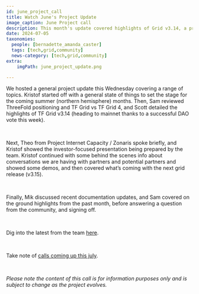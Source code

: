 ```yaml
---
id: june_project_call
title: Watch June's Project Update
image_caption: June Project call
description: This month's update covered highlights of Grid v3.14, a preview of v3.15, Internet Capacity updates, demos, and more.
date: 2024-07-05
taxonomies:
  people: [bernadette_amanda_caster]
  tags: [tech,grid,community]
  news-category: [tech,grid,community]
extra:
    imgPath: june_project_update.png

---
```


We hosted a general project update this Wednesday covering a range of topics. Kristof started off with a general state of things to set the stage for the coming summer (northern hemisphere) months. Then, Sam reviewed ThreeFold positioning and TF Grid vs TF Grid 4, and Scott detailed the highlights of TF Grid v3.14 (heading to mainnet thanks to a successful DAO vote this week).

<br>

Next, Theo from Project Internet Capacity / Zonaris spoke briefly, and Kristof showed the investor-focused presentation being prepared by the team. Kristof continued with some behind the scenes info about conversations we are having with partners and potential partners and showed some demos, and then covered what’s coming with the next grid release (v3.15).

<br>

Finally, Mik discussed recent documentation updates, and Sam covered on the ground highlights from the past month, before answering a question from the community, and signing off.

<br>

Dig into the latest from the team [here](https://youtu.be/Cgak5Zy52vI?si=js1STSiaJNGPk3lA).

<br/>

Take note of [calls coming up this july](https://forum.threefold.io/t/july-2024-threefold-community-call-schedule/4380).

<br/>

*Please note the content of this call is for information purposes only and is subject to change as the project evolves.*



